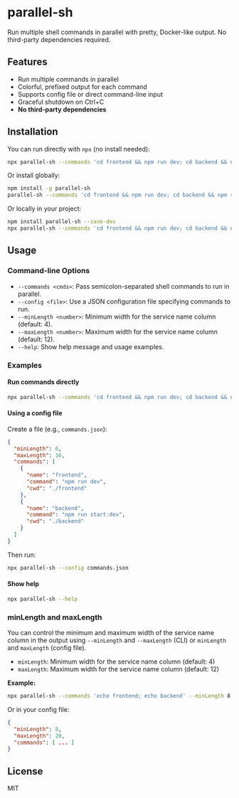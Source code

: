 # parallel-sh

Run multiple shell commands in parallel with pretty, Docker-like output. No third-party dependencies required.

## Features

- Run multiple commands in parallel
- Colorful, prefixed output for each command
- Supports config file or direct command-line input
- Graceful shutdown on Ctrl+C
- **No third-party dependencies**

## Installation

You can run directly with `npx` (no install needed):

```sh
npx parallel-sh --commands 'cd frontend && npm run dev; cd backend && npm run dev'
```

Or install globally:

```sh
npm install -g parallel-sh
parallel-sh --commands 'cd frontend && npm run dev; cd backend && npm run dev'
```

Or locally in your project:

```sh
npm install parallel-sh --save-dev
npx parallel-sh --commands 'cd frontend && npm run dev; cd backend && npm run dev'
```

## Usage

### Command-line Options

- `--commands <cmds>`: Pass semicolon-separated shell commands to run in parallel.
- `--config <file>`: Use a JSON configuration file specifying commands to run.
- `--minLength <number>`: Minimum width for the service name column (default: 4).
- `--maxLength <number>`: Maximum width for the service name column (default: 12).
- `--help`: Show help message and usage examples.

### Examples

#### Run commands directly

```sh
npx parallel-sh --commands 'cd frontend && npm run dev; cd backend && npm run start:dev'
```

#### Using a config file

Create a file (e.g., `commands.json`):

```json
{
  "minLength": 6,
  "maxLength": 16,
  "commands": [
    {
      "name": "frontend",
      "command": "npm run dev",
      "cwd": "./frontend"
    },
    {
      "name": "backend",
      "command": "npm run start:dev",
      "cwd": "./backend"
    }
  ]
}
```

Then run:

```sh
npx parallel-sh --config commands.json
```

#### Show help

```sh
npx parallel-sh --help
```

### minLength and maxLength

You can control the minimum and maximum width of the service name column in the output using `--minLength` and `--maxLength` (CLI) or `minLength` and `maxLength` (config file).

- `minLength`: Minimum width for the service name column (default: 4)
- `maxLength`: Maximum width for the service name column (default: 12)

**Example:**

```sh
npx parallel-sh --commands 'echo frontend; echo backend' --minLength 8 --maxLength 20
```

Or in your config file:

```json
{
  "minLength": 8,
  "maxLength": 20,
  "commands": [ ... ]
}
```


## License

MIT
